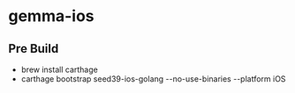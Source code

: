 # gemma-ios

## Pre Build

- brew install carthage
- carthage bootstrap seed39-ios-golang --no-use-binaries --platform iOS
